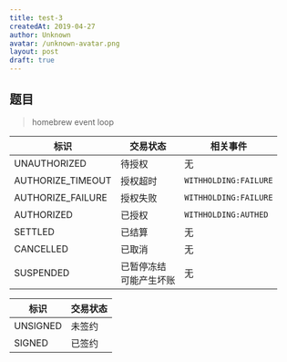 ```yaml
---
title: test-3
createdAt: 2019-04-27
author: Unknown
avatar: /unknown-avatar.png
layout: post
draft: true
---
```


## 题目

> homebrew event loop

| 标识              | 交易状态                      | 相关事件              |
| ----------------- | ----------------------------- | --------------------- |
| UNAUTHORIZED      | 待授权                        | 无                    |
| AUTHORIZE_TIMEOUT | 授权超时                      | `WITHHOLDING:FAILURE` |
| AUTHORIZE_FAILURE | 授权失败                      | `WITHHOLDING:FAILURE` |
| AUTHORIZED        | 已授权                        | `WITHHOLDING:AUTHED`  |
| SETTLED           | 已结算                        | 无                    |
| CANCELLED         | 已取消                        | 无                    |
| SUSPENDED         | 已暂停冻结 <br />可能产生坏账 | 无                    |

| 标识     | 交易状态 |
| -------- | -------- |
| UNSIGNED | 未签约   |
| SIGNED   | 已签约   |
